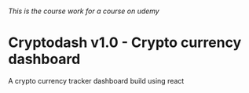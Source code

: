 ###### This is the course work for a course on udemy

# Cryptodash v1.0 - Crypto currency dashboard
A crypto currency tracker dashboard build using react
